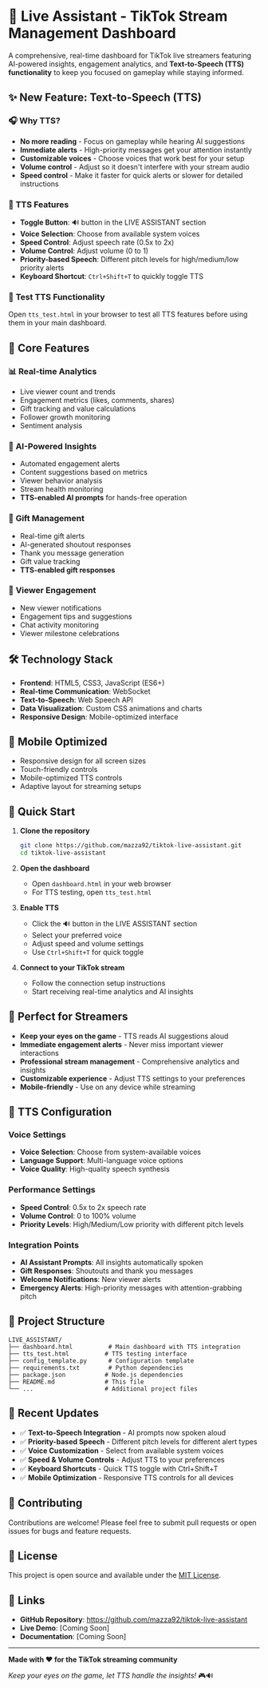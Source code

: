 # 🎯 Live Assistant - TikTok Stream Management Dashboard

A comprehensive, real-time dashboard for TikTok live streamers featuring AI-powered insights, engagement analytics, and **Text-to-Speech (TTS) functionality** to keep you focused on gameplay while staying informed.

## ✨ **New Feature: Text-to-Speech (TTS)**

### 🎧 **Why TTS?**
- **No more reading** - Focus on gameplay while hearing AI suggestions
- **Immediate alerts** - High-priority messages get your attention instantly
- **Customizable voices** - Choose voices that work best for your setup
- **Volume control** - Adjust so it doesn't interfere with your stream audio
- **Speed control** - Make it faster for quick alerts or slower for detailed instructions

### 🔧 **TTS Features**
- **Toggle Button**: 🔊 button in the LIVE ASSISTANT section
- **Voice Selection**: Choose from available system voices
- **Speed Control**: Adjust speech rate (0.5x to 2x)
- **Volume Control**: Adjust volume (0 to 1)
- **Priority-based Speech**: Different pitch levels for high/medium/low priority alerts
- **Keyboard Shortcut**: `Ctrl+Shift+T` to quickly toggle TTS

### 🧪 **Test TTS Functionality**
Open `tts_test.html` in your browser to test all TTS features before using them in your main dashboard.

## 🚀 **Core Features**

### 📊 **Real-time Analytics**
- Live viewer count and trends
- Engagement metrics (likes, comments, shares)
- Gift tracking and value calculations
- Follower growth monitoring
- Sentiment analysis

### 🤖 **AI-Powered Insights**
- Automated engagement alerts
- Content suggestions based on metrics
- Viewer behavior analysis
- Stream health monitoring
- **TTS-enabled AI prompts** for hands-free operation

### 🎁 **Gift Management**
- Real-time gift alerts
- AI-generated shoutout responses
- Thank you message generation
- Gift value tracking
- **TTS-enabled gift responses**

### 👥 **Viewer Engagement**
- New viewer notifications
- Engagement tips and suggestions
- Chat activity monitoring
- Viewer milestone celebrations

## 🛠️ **Technology Stack**

- **Frontend**: HTML5, CSS3, JavaScript (ES6+)
- **Real-time Communication**: WebSocket
- **Text-to-Speech**: Web Speech API
- **Data Visualization**: Custom CSS animations and charts
- **Responsive Design**: Mobile-optimized interface

## 📱 **Mobile Optimized**

- Responsive design for all screen sizes
- Touch-friendly controls
- Mobile-optimized TTS controls
- Adaptive layout for streaming setups

## 🚀 **Quick Start**

1. **Clone the repository**
   ```bash
   git clone https://github.com/mazza92/tiktok-live-assistant.git
   cd tiktok-live-assistant
   ```

2. **Open the dashboard**
   - Open `dashboard.html` in your web browser
   - For TTS testing, open `tts_test.html`

3. **Enable TTS**
   - Click the 🔊 button in the LIVE ASSISTANT section
   - Select your preferred voice
   - Adjust speed and volume settings
   - Use `Ctrl+Shift+T` for quick toggle

4. **Connect to your TikTok stream**
   - Follow the connection setup instructions
   - Start receiving real-time analytics and AI insights

## 🎯 **Perfect for Streamers**

- **Keep your eyes on the game** - TTS reads AI suggestions aloud
- **Immediate engagement alerts** - Never miss important viewer interactions
- **Professional stream management** - Comprehensive analytics and insights
- **Customizable experience** - Adjust TTS settings to your preferences
- **Mobile-friendly** - Use on any device while streaming

## 🔧 **TTS Configuration**

### **Voice Settings**
- **Voice Selection**: Choose from system-available voices
- **Language Support**: Multi-language voice options
- **Voice Quality**: High-quality speech synthesis

### **Performance Settings**
- **Speed Control**: 0.5x to 2x speech rate
- **Volume Control**: 0 to 100% volume
- **Priority Levels**: High/Medium/Low priority with different pitch levels

### **Integration Points**
- **AI Assistant Prompts**: All insights automatically spoken
- **Gift Responses**: Shoutouts and thank you messages
- **Welcome Notifications**: New viewer alerts
- **Emergency Alerts**: High-priority messages with attention-grabbing pitch

## 📁 **Project Structure**

```
LIVE_ASSISTANT/
├── dashboard.html          # Main dashboard with TTS integration
├── tts_test.html          # TTS testing interface
├── config_template.py      # Configuration template
├── requirements.txt        # Python dependencies
├── package.json           # Node.js dependencies
├── README.md              # This file
└── ...                    # Additional project files
```

## 🌟 **Recent Updates**

- ✅ **Text-to-Speech Integration** - AI prompts now spoken aloud
- ✅ **Priority-based Speech** - Different pitch levels for different alert types
- ✅ **Voice Customization** - Select from available system voices
- ✅ **Speed & Volume Controls** - Adjust TTS to your preferences
- ✅ **Keyboard Shortcuts** - Quick TTS toggle with Ctrl+Shift+T
- ✅ **Mobile Optimization** - Responsive TTS controls for all devices

## 🤝 **Contributing**

Contributions are welcome! Please feel free to submit pull requests or open issues for bugs and feature requests.

## 📄 **License**

This project is open source and available under the [MIT License](LICENSE).

## 🔗 **Links**

- **GitHub Repository**: https://github.com/mazza92/tiktok-live-assistant
- **Live Demo**: [Coming Soon]
- **Documentation**: [Coming Soon]

---

**Made with ❤️ for the TikTok streaming community**

*Keep your eyes on the game, let TTS handle the insights!* 🎮🔊
